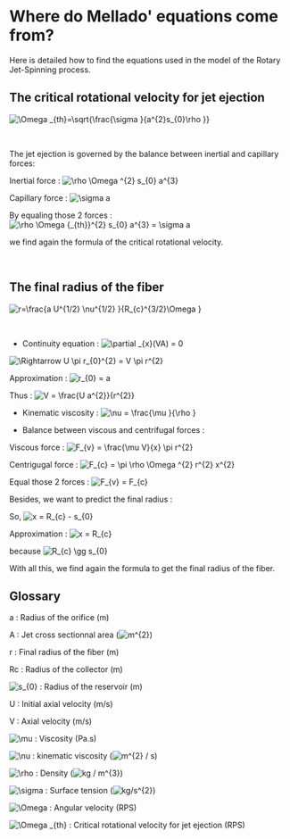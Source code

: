 # Where do Mellado' equations come from?

Here is detailed how to find the equations used in the model of the Rotary Jet-Spinning process.

## The critical rotational velocity for jet ejection

<img src="https://latex.codecogs.com/gif.latex?\Omega&space;_{th}=\sqrt{\frac{\sigma&space;}{a^{2}s_{0}\rho&space;}}" title="\Omega _{th}=\sqrt{\frac{\sigma }{a^{2}s_{0}\rho }}" />


&nbsp;


The jet ejection is governed by the balance between inertial and capillary forces:

Inertial force : <img src="https://latex.codecogs.com/gif.latex?\rho&space;\Omega&space;^{2}&space;s_{0}&space;a^{3}" title="\rho \Omega ^{2} s_{0} a^{3}" />

Capillary force : <img src="https://latex.codecogs.com/gif.latex?\sigma&space;a" title="\sigma a" />

By equaling those 2 forces : <img src="https://latex.codecogs.com/gif.latex?\rho&space;\Omega&space;{_{th}}^{2}&space;s_{0}&space;a^{3}&space;=&space;\sigma&space;a" title="\rho \Omega {_{th}}^{2} s_{0} a^{3} = \sigma a" />

we find again the formula of the critical rotational velocity.


&nbsp;


## The final radius of the fiber

<img src="https://latex.codecogs.com/gif.latex?r=\frac{a&space;U^{1/2}&space;\nu^{1/2}&space;}{R_{c}^{3/2}\Omega&space;}" title="r=\frac{a U^{1/2} \nu^{1/2} }{R_{c}^{3/2}\Omega }" />


&nbsp;


- Continuity equation : <img src="https://latex.codecogs.com/gif.latex?\partial&space;_{x}(VA)&space;=&space;0" title="\partial _{x}(VA) = 0" />

<img src="https://latex.codecogs.com/gif.latex?\Rightarrow&space;U&space;\pi&space;r_{0}^{2}&space;=&space;V&space;\pi&space;r^{2}" title="\Rightarrow U \pi r_{0}^{2} = V \pi r^{2}" />

Approximation : <img src="https://latex.codecogs.com/gif.latex?r_{0}&space;=&space;a" title="r_{0} = a" />

Thus : <img src="https://latex.codecogs.com/gif.latex?V&space;=&space;\frac{U&space;a^{2}}{r^{2}}" title="V = \frac{U a^{2}}{r^{2}}" />


- Kinematic viscosity : <img src="https://latex.codecogs.com/gif.latex?\nu&space;=&space;\frac{\mu&space;}{\rho&space;}" title="\nu = \frac{\mu }{\rho }" />

- Balance between viscous and centrifugal forces :

Viscous force : <img src="https://latex.codecogs.com/gif.latex?F_{v}&space;=&space;\frac{\mu&space;V}{x}&space;\pi&space;r^{2}" title="F_{v} = \frac{\mu V}{x} \pi r^{2}" />

Centrigugal force : <img src="https://latex.codecogs.com/gif.latex?F_{c}&space;=&space;\pi&space;\rho&space;\Omega&space;^{2}&space;r^{2}&space;x^{2}" title="F_{c} = \pi \rho \Omega ^{2} r^{2} x^{2}" />

Equal those 2 forces : <img src="https://latex.codecogs.com/gif.latex?F_{v}&space;=&space;F_{c}" title="F_{v} = F_{c}" />

Besides, we want to predict the final radius : 

So, <img src="https://latex.codecogs.com/gif.latex?x&space;=&space;R_{c}&space;-&space;s_{0}" title="x = R_{c} - s_{0}" />

Approximation : <img src="https://latex.codecogs.com/gif.latex?x&space;=&space;R_{c}" title="x = R_{c}" /> 

because <img src="https://latex.codecogs.com/gif.latex?R_{c}&space;\gg&space;s_{0}" title="R_{c} \gg s_{0}" />

With all this, we find again the formula to get the final radius of the fiber.


## Glossary

a : Radius of the orifice (m)

A : Jet cross sectionnal area (<img src="https://latex.codecogs.com/gif.latex?m^{2}" title="m^{2}" />) 

r : Final radius of the fiber (m)

Rc : Radius of the collector (m)

<img src="https://latex.codecogs.com/gif.latex?s_{0}" title="s_{0}" /> : Radius of the reservoir (m)

U : Initial axial velocity (m/s)

V : Axial velocity (m/s)

<img src="https://latex.codecogs.com/gif.latex?\mu" title="\mu" /> : Viscosity (Pa.s)

<img src="https://latex.codecogs.com/gif.latex?\nu" title="\nu" /> : kinematic viscosity (<img src="https://latex.codecogs.com/gif.latex?m^{2}&space;/&space;s" title="m^{2} / s" />)

<img src="https://latex.codecogs.com/gif.latex?\rho" title="\rho" /> : Density (<img src="https://latex.codecogs.com/gif.latex?kg&space;/&space;m^{3}" title="kg / m^{3}" />)

<img src="https://latex.codecogs.com/gif.latex?\sigma" title="\sigma" /> : Surface tension (<img src="https://latex.codecogs.com/gif.latex?kg/s^{2}" title="kg/s^{2}" />)

<img src="https://latex.codecogs.com/gif.latex?\Omega" title="\Omega" /> : Angular velocity (RPS)

<img src="https://latex.codecogs.com/gif.latex?\Omega&space;_{th}" title="\Omega _{th}" /> : Critical rotational velocity for jet ejection (RPS)
